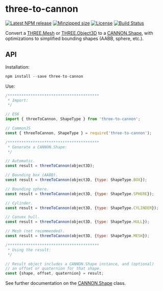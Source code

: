 # three-to-cannon

[![Latest NPM release](https://img.shields.io/npm/v/three-to-cannon.svg)](https://www.npmjs.com/package/three-to-cannon)
[![Minzipped size](https://badgen.net/bundlephobia/minzip/three-to-cannon)](https://bundlephobia.com/result?p=three-to-cannon)
[![License](https://img.shields.io/badge/license-MIT-007ec6.svg)](https://github.com/donmccurdy/three-to-cannon/blob/master/LICENSE)
[![Build Status](https://github.com/donmccurdy/three-to-cannon/workflows/build/badge.svg?branch=main&event=push)](https://github.com/donmccurdy/three-to-cannon/actions?query=workflow%3Abuild)

Convert a [THREE.Mesh](https://threejs.org/docs/?q=mesh#api/en/objects/Mesh) or [THREE.Object3D](https://threejs.org/docs/?q=object3d#api/en/core/Object3D) to a [CANNON.Shape](https://pmndrs.github.io/cannon-es/docs/classes/shape.html), with optimizations to simplified bounding shapes (AABB, sphere, etc.).

## API

Installation:

```js
npm install --save three-to-cannon
```

Use:

```js
/****************************************
 * Import:
 */

// ES6
import { threeToCannon, ShapeType } from 'three-to-cannon';

// CommonJS
const { threeToCannon, ShapeType } = require('three-to-cannon');

/****************************************
 * Generate a CANNON.Shape:
 */

// Automatic.
const result = threeToCannon(object3D);

// Bounding box (AABB).
const result = threeToCannon(object3D, {type: ShapeType.BOX});

// Bounding sphere.
const result = threeToCannon(object3D, {type: ShapeType.SPHERE});

// Cylinder.
const result = threeToCannon(object3D, {type: ShapeType.CYLINDER});

// Convex hull.
const result = threeToCannon(object3D, {type: ShapeType.HULL});

// Mesh (not recommended).
const result = threeToCannon(object3D, {type: ShapeType.MESH});

/****************************************
 * Using the result:
 */

// Result object includes a CANNON.Shape instance, and (optional)
// an offset or quaternion for that shape.
const {shape, offset, quaternion} = result;
```

See further documentation on the [CANNON.Shape](https://pmndrs.github.io/cannon-es/docs/classes/shape.html) class.
